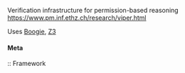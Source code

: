 Verification infrastructure for permission-based reasoning
https://www.pm.inf.ethz.ch/research/viper.html

Uses [Boogie](Boogie.md), [Z3](../Solvers/SMT/Z3.md)

#### Meta
:: Framework
